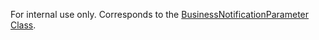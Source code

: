 For internal use only.
Corresponds to the [BusinessNotificationParameter Class](https://msdn.microsoft.com/library/microsoft.crm.sdk.messages.businessnotificationparameter.aspx).
